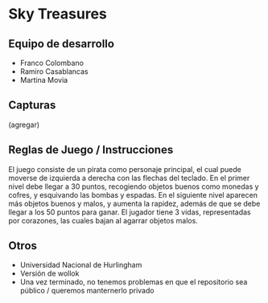 # Sky Treasures

## Equipo de desarrollo

- Franco Colombano
- Ramiro Casablancas
- Martina Movia

## Capturas

(agregar)

## Reglas de Juego / Instrucciones

El juego consiste de un pirata como personaje principal, el cual puede moverse de izquierda a derecha con las flechas del teclado. En el primer nivel debe llegar a 30 puntos, recogiendo objetos buenos como monedas y cofres, y esquivando las bombas y espadas. En el siguiente nivel aparecen más objetos buenos y malos, y aumenta la rapidez, además de que se debe llegar a los 50 puntos para ganar. El jugador tiene 3 vidas, representadas por corazones, las cuales bajan al agarrar objetos malos. 


## Otros

- Universidad Nacional de Hurlingham
- Versión de wollok
- Una vez terminado, no tenemos problemas en que el repositorio sea público / queremos manternerlo privado
